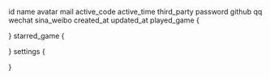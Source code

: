 id
name
avatar
mail
active_code
active_time
third_party
    password
    github
    qq
    wechat
    sina_weibo
created_at
updated_at
played_game {

}
starred_game {

}
settings {

}